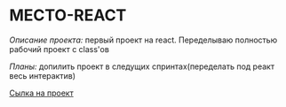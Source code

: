 # МЕСТО-REACT

*Описание проекта:* первый проект на react. Переделываю полностью рабочий проект с class'ов

*Планы:* допилить проект в следущих спринтах(переделать под реакт весь интерактив)

[Сылка на проект](https://destol94.github.io/mesto-react/)